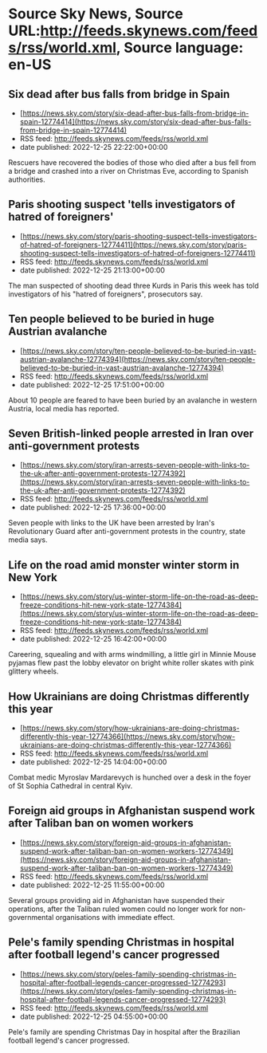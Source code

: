 # Source Sky News, Source URL:http://feeds.skynews.com/feeds/rss/world.xml, Source language: en-US

## Six dead after bus falls from bridge in Spain
 - [https://news.sky.com/story/six-dead-after-bus-falls-from-bridge-in-spain-12774414](https://news.sky.com/story/six-dead-after-bus-falls-from-bridge-in-spain-12774414)
 - RSS feed: http://feeds.skynews.com/feeds/rss/world.xml
 - date published: 2022-12-25 22:22:00+00:00

Rescuers have recovered the bodies of those who died after a bus fell from a bridge and crashed into a river on Christmas Eve, according to Spanish authorities.

## Paris shooting suspect 'tells investigators of hatred of foreigners'
 - [https://news.sky.com/story/paris-shooting-suspect-tells-investigators-of-hatred-of-foreigners-12774411](https://news.sky.com/story/paris-shooting-suspect-tells-investigators-of-hatred-of-foreigners-12774411)
 - RSS feed: http://feeds.skynews.com/feeds/rss/world.xml
 - date published: 2022-12-25 21:13:00+00:00

The man suspected of shooting dead three Kurds in Paris this week has told investigators of his "hatred of foreigners", prosecutors say.

## Ten people believed to be buried in huge Austrian avalanche
 - [https://news.sky.com/story/ten-people-believed-to-be-buried-in-vast-austrian-avalanche-12774394](https://news.sky.com/story/ten-people-believed-to-be-buried-in-vast-austrian-avalanche-12774394)
 - RSS feed: http://feeds.skynews.com/feeds/rss/world.xml
 - date published: 2022-12-25 17:51:00+00:00

About 10 people are feared to have been buried by an avalanche in western Austria, local media has reported.

## Seven British-linked people arrested in Iran over anti-government protests
 - [https://news.sky.com/story/iran-arrests-seven-people-with-links-to-the-uk-after-anti-government-protests-12774392](https://news.sky.com/story/iran-arrests-seven-people-with-links-to-the-uk-after-anti-government-protests-12774392)
 - RSS feed: http://feeds.skynews.com/feeds/rss/world.xml
 - date published: 2022-12-25 17:36:00+00:00

Seven people with links to the UK have been arrested by Iran's Revolutionary Guard after anti-government protests in the country, state media says.

## Life on the road amid monster winter storm in New York
 - [https://news.sky.com/story/us-winter-storm-life-on-the-road-as-deep-freeze-conditions-hit-new-york-state-12774384](https://news.sky.com/story/us-winter-storm-life-on-the-road-as-deep-freeze-conditions-hit-new-york-state-12774384)
 - RSS feed: http://feeds.skynews.com/feeds/rss/world.xml
 - date published: 2022-12-25 16:42:00+00:00

Careering, squealing and with arms windmilling, a little girl in Minnie Mouse pyjamas flew past the lobby elevator on bright white roller skates with pink glittery wheels.

## How Ukrainians are doing Christmas differently this year
 - [https://news.sky.com/story/how-ukrainians-are-doing-christmas-differently-this-year-12774366](https://news.sky.com/story/how-ukrainians-are-doing-christmas-differently-this-year-12774366)
 - RSS feed: http://feeds.skynews.com/feeds/rss/world.xml
 - date published: 2022-12-25 14:04:00+00:00

Combat medic Myroslav Mardarevych is hunched over a desk in the foyer of St Sophia Cathedral in central Kyiv.

## Foreign aid groups in Afghanistan suspend work after Taliban ban on women workers
 - [https://news.sky.com/story/foreign-aid-groups-in-afghanistan-suspend-work-after-taliban-ban-on-women-workers-12774349](https://news.sky.com/story/foreign-aid-groups-in-afghanistan-suspend-work-after-taliban-ban-on-women-workers-12774349)
 - RSS feed: http://feeds.skynews.com/feeds/rss/world.xml
 - date published: 2022-12-25 11:55:00+00:00

Several groups providing aid in Afghanistan have suspended their operations, after the Taliban ruled women could no longer work for non-governmental organisations with immediate effect.

## Pele's family spending Christmas in hospital after football legend's cancer progressed
 - [https://news.sky.com/story/peles-family-spending-christmas-in-hospital-after-football-legends-cancer-progressed-12774293](https://news.sky.com/story/peles-family-spending-christmas-in-hospital-after-football-legends-cancer-progressed-12774293)
 - RSS feed: http://feeds.skynews.com/feeds/rss/world.xml
 - date published: 2022-12-25 04:55:00+00:00

Pele's family are spending Christmas Day in hospital after the Brazilian football legend's cancer progressed.
